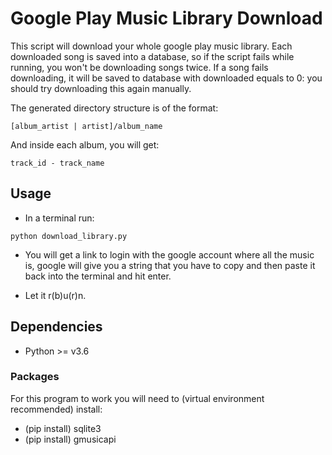 Google Play Music Library Download
=

This script will download your whole google play music library. Each downloaded song is saved into a database, so if the script fails while running, you won't be downloading songs twice. If a song fails downloading, it will be saved to database with downloaded equals to 0: you should try downloading this again manually.

The generated directory structure is of the format:

`[album_artist | artist]/album_name`

And inside each album, you will get:

`track_id - track_name`

Usage
-

- In a terminal run:

`python download_library.py`

- You will get a link to login with the google account where all the music is, google will give you a string that you have to copy and then paste it back into the terminal and hit enter.

- Let it r(b)u(r)n.


Dependencies
-

- Python >= v3.6

### Packages

For this program to work you will need to (virtual environment recommended) install:

- (pip install) sqlite3
- (pip install) gmusicapi

